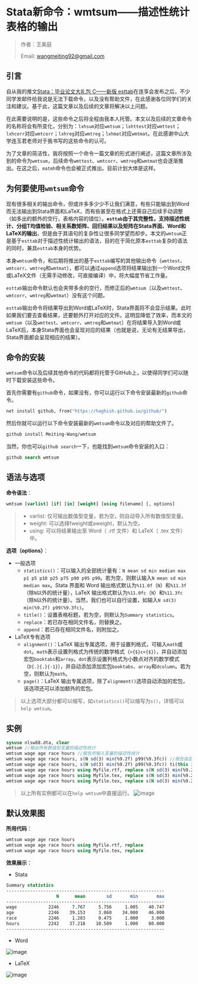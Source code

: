 # Stata新命令：wmtsum——描述性统计表格的输出

> 作者：王美庭
> 
> Email: wangmeiting92@gmail.com


## 引言

自从我的推文[Stata：毕业论文大礼包 C——新版 esttab](https://mp.weixin.qq.com/s/wX4_v6HjAoh6l42W4Yn3tA)在连享会发布之后，不少同学发邮件给我说是无法下载命令，以及没有帮助文件，在此感谢各位同学们的关注和建议。基于此，这篇文章以及后续的文章将解决以上问题。

在此需要说明的是，这些命令之后将全程由我本人托管。本文以及后续的文章命令的名称将会有所变化，分别为：`lxhsum`对应`wmtsum`；`lxhttest`对应`wmttest`；`lxhcorr`对应`wmtcorr`；`lxhreg`对应`wmtreg`；`lxhmat`对应`wmtmat`。在此感谢中山大学连玉君老师对于我书写的这些命令的认可。

为了文章的简洁性，我将按照一个命令一篇文章的形式进行阐述，这篇文章所涉及到的命令为`wmtsum`，后续命令`wmttest`、`wmtcorr`、`wmtreg`和`wmtmat`也会逐渐推出。在这之后，`matmh`命令也会被正式推出。目前计划大体是这样。


## 为何要使用`wmtsum`命令

现有很多相关的输出命令，但或许多多少少不让我们满意，有些只能输出到Word而无法输出到Stata界面和LaTeX，而有些甚至在格式上还需自己后续手动调整（如多出的额外的空行，表格内容的错位）。**`esttab`由于其完整性，支持描述性统计、分组T均值检验、相关系数矩阵、回归结果以及矩阵在Stata界面、Word和LaTeX的输出**，但是由于其语句的复杂性让很多同学望而却步。本文的`wmtsum`正是基于`esttab`对于描述性统计输出的语法，目的在于简化原本`esttab`复杂的语法的同时，兼具`esttab`本身的优势。

本身`wmtsum`命令，和后期将推出的基于`esttab`编写的其他输出命令（`wmttest`、`wmtcorr`、`wmtreg`和`wmtmat`），都可以通过`append`选项将结果输出到一个Word文件或LaTeX文件（无需手动修改，可直接编译）中，将大幅度节省工作量。

`esttab`输出命令默认也会夹带多余的空行，而修正后的`wmtsum`（以及`wmttest`、`wmtcorr`、`wmtreg`和`wmtmat`）没有这个问题。

`esttab`输出命令将结果导出到Word或LaTeX时，Stata界面将不会显示结果。此时如果我们要去查看结果，还要额外打开对应的文件。这明显降低了效率，而本文的`wmtsum`（以及`wmttest`、`wmtcorr`、`wmtreg`和`wmtmat`）在将结果导入到Word或LaTeX后，本身Stata界面也会呈现对应的结果（也就是说，无论有无结果导出，Stata界面都会呈现相应的结果）。


## 命令的安装

`wmtsum`命令以及后续其他命令的代码都将托管于GitHub上，以使得同学们可以随时下载安装这些命令。

首先你需要有`github`命令，如果没有，你可以运行以下命令安装最新的`github`命令。
```stata
net install github, from("https://haghish.github.io/github/")
```

然后你就可以运行以下命令安装最新的`wmtsum`命令以及对应的帮助文件了。
```stata
github install Meiting-Wang/wmtsum
```

当然，你也可以`github search`一下，也能找到`wmtsum`命令安装的入口：
```stata
github search wmtsum
```


## 语法与选项

**命令语法**：
```stata
wmtsum [varlist] [if] [in] [weight] [using filename] [, options]
```

> - varlist: 仅可输出数值型变量，若为空，则自动导入所有数值型变量。
> - weight: 可以选择fweight或aweight，默认为空。
> - using: 可以将结果输出至 Word（ .rtf 文件）和 LaTeX（ .tex 文件）中。

**选项（options）**：
- 一般选项
	- `statistics()`：可以输入的全部统计量有：`N mean sd min median max p1 p5 p10 p25 p75 p90 p95 p99`。若为空，则默认输入`N mean sd min median max`。Stata 界面和 Word 输出格式默认为`%11.0f`（`N`）和`%11.3f`（除`N`以外的统计量），LaTeX 输出格式默认为`%11.0fc`（`N`）和`%11.3fc`（除`N`以外的统计量）。当然，我们也可以自行设置，如输入`N sd(3) min(%9.2f) p99(%9.3fc)`。
	- `title()`：设置表格标题，若为空，则默认为`Summary statistics`。
	- `replace`：若已存在相同文件名，则替换之。
	- `append`：若已存在相同文件名，则附加之。
- LaTeX专有选项
	- `alignment()`：LaTeX 输出专属选项，用于设置列格式，可输入`math`或`dot`。`math`表示设置列格式为传统的数学格式（`>{$}c<{$}`），并自动添加宏包`booktabs`和`array`。`dot`表示设置列格式为小数点对齐的数学模式（`D{.}{.}{-1}`），并自动添加添加宏包`booktabs`、`array`和`dcolumn`。若为空，则默认为`math`。
	- `page()`：LaTeX 输出专属选项，除了`alignment()`选项自动添加的宏包，该选项还可以添加额外的宏包。

> 以上选项大部分都可以缩写，如`statistics()`可以缩写为`s()`，详情可以`help wmtsum`。


## 实例

```stata
sysuse nlsw88.dta, clear
wmtsum //输出所有数值型变量的描述性统计
wmtsum wage age race hours //报告所输入变量的描述性统计
wmtsum wage age race hours, s(N sd(3) min(%9.2f) p99(%9.3fc)) //报告指定统计量和指定数值格式的描述性统计
wmtsum wage age race hours, s(N sd(3) min(%9.2f) p99(%9.3fc)) ti(this is a title) //为表格添加自定义标题
wmtsum wage age race hours using Myfile.rtf, replace s(N sd(3) min(%9.2f) p99(%9.3fc)) ti(this is a title) //将结果导入到Word文件中
wmtsum wage age race hours using Myfile.tex, replace s(N sd(3) min(%9.2f) p99(%9.3fc)) ti(this is a title) //将结果导入到LaTeX中
wmtsum wage age race hours using Myfile.tex, replace s(N sd(3) min(%9.2f) p99(%9.3fc)) ti(this is a title) a(dot) //将结果导入到LaTeX中，并将LaTeX表格的列格式调为dot
```

> 以上所有实例都可以在`help wmtsum`中直接运行。
> ![image](https://user-images.githubusercontent.com/42256486/80948546-ea5aaf80-8e24-11ea-840f-4f14f9c74b42.png)


## 默认效果图

**所用代码**：
```stata
wmtsum wage age race hours
wmtsum wage age race hours using Myfile.rtf, replace
wmtsum wage age race hours using Myfile.tex, replace
```

**效果展示**：
- Stata
```stata
Summary statistics
------------------------------------------------------------
                   N      mean        sd       min       max
------------------------------------------------------------
wage            2246     7.767     5.756     1.005    40.747
age             2246    39.153     3.060    34.000    46.000
race            2246     1.283     0.475     1.000     3.000
hours           2242    37.218    10.509     1.000    80.000
------------------------------------------------------------
```

- Word

![image](https://user-images.githubusercontent.com/42256486/80947075-fb55f180-8e21-11ea-9f7b-a71d45ee5509.png)

- LaTeX

![image](https://user-images.githubusercontent.com/42256486/80947947-c2b71780-8e23-11ea-920a-975314d55a82.png)
